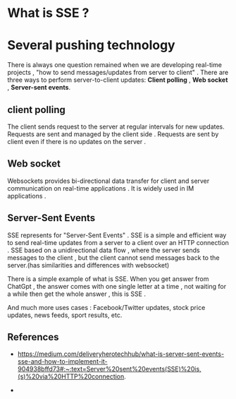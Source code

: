 
# What is SSE ? 

# Several pushing technology

There is always one question remained when we are developing real-time projects , "how to send messages/updates from server to client" . There are three ways to perform server-to-client updates: **Client polling** , **Web socket** , **Server-sent events**. 

## client polling

The client sends request to the server at regular intervals for new updates. Requests are sent and managed by the client side . Requests are sent by client even if there is no updates on the server . 


## Web socket

Websockets provides bi-directional data transfer for client and server communication on real-time applications . It is widely used in IM applications . 

## Server-Sent Events

SSE represents for "Server-Sent Events" . SSE is a simple and efficient way to send real-time updates from a server to a client over an HTTP connection . SSE based on a unidirectional data flow , where the server sends messages to the client , but the client cannot send messages back to the server.(has similarities and differences with websocket) 

There is a simple example of what is SSE. When you get answer from ChatGpt , the answer comes with one single letter at a time , not waiting for a while then get the whole answer , this is SSE . 


And much more uses cases : Facebook/Twitter updates, stock price updates, news feeds, sport results, etc.




## References

- https://medium.com/deliveryherotechhub/what-is-server-sent-events-sse-and-how-to-implement-it-904938bffd73#:~:text=Server%20sent%20events(SSE)%20is,(s)%20via%20HTTP%20connection.

- 






